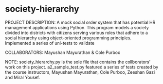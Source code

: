# society-hierarchy
PROJECT DESCRIPTION: A mock social order system that has potential HR management applications using Python. This program models a society divided into districts with citizens serving various roles that adhere to a social hierarchy using object-oriented programming principles. Implemented a series of uni-tests to validate 

COLLABORATORS: Mayushan Mayurathan & Cole Purboo

NOTE: society_hierarchy.py is the sole file that contains the collborators' work on this project. 
      a2_sample_test.py featured a series of tests created by the course instructors, Mayushan Mayurathan, Cole Purboo, Zeeshan Gazi and Miral Yousef.
